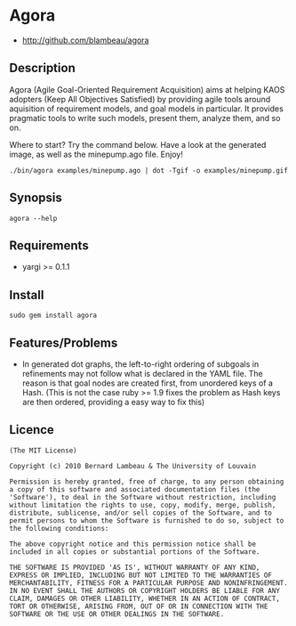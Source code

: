 # Agora

* http://github.com/blambeau/agora

## Description

Agora (Agile Goal-Oriented Requirement Acquisition) aims at helping KAOS adopters (Keep All Objectives Satisfied) by providing agile tools around aquisition of requirement models, and goal models in particular. It provides pragmatic tools to write such models, present them, analyze them, and so on.

Where to start? Try the command below. Have a look at the generated image, as well as the minepump.ago file. Enjoy!

    ./bin/agora examples/minepump.ago | dot -Tgif -o examples/minepump.gif

## Synopsis

    agora --help

## Requirements

* yargi >= 0.1.1

## Install

    sudo gem install agora

## Features/Problems

* In generated dot graphs, the left-to-right ordering of subgoals in refinements may not follow what is 
  declared in the YAML file. The reason is that goal nodes are created first, from unordered keys of a Hash.
  (This is not the case ruby >= 1.9 fixes the problem as Hash keys are then ordered, providing a easy way to fix 
  this)

## Licence

    (The MIT License)

    Copyright (c) 2010 Bernard Lambeau & The University of Louvain

    Permission is hereby granted, free of charge, to any person obtaining
    a copy of this software and associated documentation files (the
    'Software'), to deal in the Software without restriction, including
    without limitation the rights to use, copy, modify, merge, publish,
    distribute, sublicense, and/or sell copies of the Software, and to
    permit persons to whom the Software is furnished to do so, subject to
    the following conditions:

    The above copyright notice and this permission notice shall be
    included in all copies or substantial portions of the Software.

    THE SOFTWARE IS PROVIDED 'AS IS', WITHOUT WARRANTY OF ANY KIND,
    EXPRESS OR IMPLIED, INCLUDING BUT NOT LIMITED TO THE WARRANTIES OF
    MERCHANTABILITY, FITNESS FOR A PARTICULAR PURPOSE AND NONINFRINGEMENT.
    IN NO EVENT SHALL THE AUTHORS OR COPYRIGHT HOLDERS BE LIABLE FOR ANY
    CLAIM, DAMAGES OR OTHER LIABILITY, WHETHER IN AN ACTION OF CONTRACT,
    TORT OR OTHERWISE, ARISING FROM, OUT OF OR IN CONNECTION WITH THE
    SOFTWARE OR THE USE OR OTHER DEALINGS IN THE SOFTWARE.
